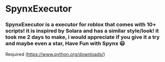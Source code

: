 # SpynxExecutor
### SpynxExecutor is a executor for roblox that comes with 10+ scripts! it is inspired by Solara and has a similar style/look! it took me 2 days to make, i would appreciate if you give it a try and maybe even a star, Have Fun with Spynx 😃
Required (https://www.python.org/downloads/)
